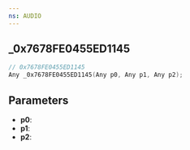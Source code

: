 ```yaml
---
ns: AUDIO
---
```

## _0x7678FE0455ED1145

```c
// 0x7678FE0455ED1145
Any _0x7678FE0455ED1145(Any p0, Any p1, Any p2);
```

## Parameters
* **p0**:
* **p1**:
* **p2**:
